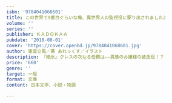 ```yaml
---
isbn: '9784041068601'
title: この世界で9番目ぐらいな俺、異世界人の監視役に駆り出されました2
volume: ''
series: ''
publisher: ＫＡＤＯＫＡＡ
pubdate: '2018-08-01'
cover: 'https://cover.openbd.jp/9784041068601.jpg'
author: 東雲立風／著 あれっくす／イラスト
description: 『絶氷』クレスの次なる任務は――貴族のお嬢様の彼氏役！？
price: '660'
genre: ''
target: 一般
format: 文庫
content: 日本文学、小説・物語

---
```

